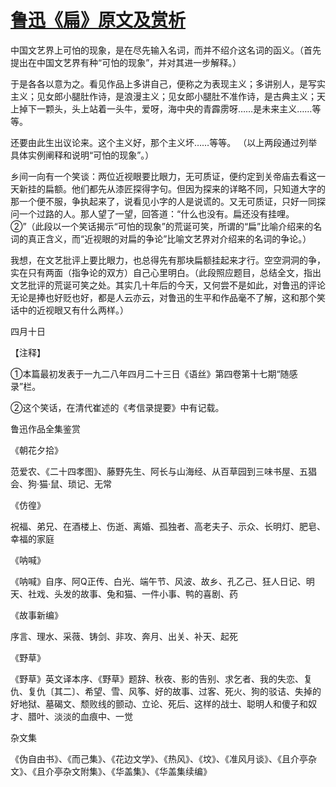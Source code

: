 # [鲁迅《扁》原文及赏析](https://www.vrrw.net/wx/7814.html)

中国文艺界上可怕的现象，是在尽先输入名词，而并不绍介这名词的函义。（首先提出在中国文艺界有种“可怕的现象”，并对其进一步解释。）

于是各各以意为之。看见作品上多讲自己，便称之为表现主义；多讲别人，是写实主义；见女郎小腿肚作诗，是浪漫主义；见女郎小腿肚不准作诗，是古典主义；天上掉下一颗头，头上站着一头牛，爱呀，海中央的青霹雳呀……是未来主义……等等。

还要由此生出议论来。这个主义好，那个主义坏……等等。 （以上两段通过列举具体实例阐释和说明“可怕的现象”。）

乡间一向有一个笑谈：两位近视眼要比眼力，无可质证，便约定到关帝庙去看这一天新挂的扁额。他们都先从漆匠探得字句。但因为探来的详略不同，只知道大字的那一个便不服，争执起来了，说看见小字的人是说谎的。又无可质证，只好一同探问一个过路的人。那人望了一望，回答道：“什么也没有。扁还没有挂哩。②”（此段以一个笑话揭示“可怕的现象”的荒诞可笑，所谓的“扁”比喻介绍来的名词的真正含义，而“近视眼的对扁的争论”比喻文艺界对介绍来的名词的争论。）



我想，在文艺批评上要比眼力，也总得先有那块扁额挂起来才行。空空洞洞的争，实在只有两面（指争论的双方）自己心里明白。（此段照应题目，总结全文，指出文艺批评的荒诞可笑之处。其实几十年后的今天，又何尝不是如此，对鲁迅的评论无论是捧也好贬也好，都是人云亦云，对鲁迅的生平和作品毫不了解，这和那个笑话中的近视眼又有什么两样。）

四月十日





【注释】

①本篇最初发表于一九二八年四月二十三日《语丝》第四卷第十七期“随感录”栏。

②这个笑话，在清代崔述的《考信录提要》中有记载。

鲁迅作品全集鉴赏

《朝花夕拾》

范爱农、《二十四孝图》、藤野先生、阿长与山海经、从百草园到三味书屋、五猖会、狗·猫·鼠、琐记、无常

《仿徨》

祝福、弟兄、在酒楼上、伤逝、离婚、孤独者、高老夫子、示众、长明灯、肥皂、幸福的家庭

《呐喊》

《呐喊》自序、阿Q正传、白光、端午节、风波、故乡、孔乙己、狂人日记、明天、社戏、头发的故事、兔和猫、一件小事、鸭的喜剧、药

《故事新编》

序言、理水、采薇、铸剑、非攻、奔月、出关、补天、起死

《野草》

《野草》英文译本序、《野草》题辞、秋夜、影的告别、求乞者、我的失恋、复仇、复仇〔其二〕、希望、雪、风筝、好的故事、过客、死火、狗的驳诘、失掉的好地狱、墓碣文、颓败线的颤动、立论、死后、这样的战士、聪明人和傻子和奴才、腊叶、淡淡的血痕中、一觉

杂文集

《伪自由书》、《而己集》、《花边文学》、《热风》、《坟》、《准风月谈》、《且介亭杂文》、《且介亭杂文附集》、《华盖集》、《华盖集续编》

